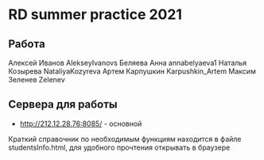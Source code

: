 # RD summer practice 2021

## Работа

Алексей Иванов AlekseyIvanovs
Беляева Анна annabelyaeva1
Наталья Козырева NataliyaKozyreva
Артем Карпушкин Karpushkin_Artem
Максим Зеленев Zelenev




## Сервера для работы
 - http://212.12.28.76:8085/ - основной
 
Краткий справочник по необходимым функциям находится в файле studentsInfo.html, 
для удобного прочтения открывать в браузере
